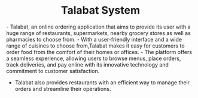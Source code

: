 <h1 align = "center"> Talabat System</h1>
- Talabat, an online ordering application that aims to provide its user with a huge range of restaurants, supermarkets, nearby grocery stores as well as pharmacies 
to choose from.
- With a user-friendly interface and a wide range of cuisines to choose from,Talabat makes it easy for customers to order food from the comfort of their homes or offices. 
- The platform offers a seamless experience, allowing users to browse menus, place orders, track deliveries, and pay online with its innovative technology and 
commitment to customer satisfaction.

- Talabat also provides restaurants with an efficient way to manage their orders and streamline their operations. 
